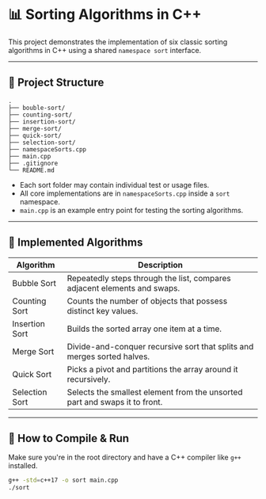 # 📊 Sorting Algorithms in C++

This project demonstrates the implementation of six classic sorting algorithms in C++ using a shared `namespace sort` interface.

---

## 📁 Project Structure

```
.
├── bouble-sort/
├── counting-sort/
├── insertion-sort/
├── merge-sort/
├── quick-sort/
├── selection-sort/
├── namespaceSorts.cpp
├── main.cpp
├── .gitignore
└── README.md
```

- Each sort folder may contain individual test or usage files.
- All core implementations are in `namespaceSorts.cpp` inside a `sort` namespace.
- `main.cpp` is an example entry point for testing the sorting algorithms.

---

## 🧠 Implemented Algorithms

| Algorithm        | Description                                                                 |
|------------------|-----------------------------------------------------------------------------|
| Bubble Sort      | Repeatedly steps through the list, compares adjacent elements and swaps.    |
| Counting Sort    | Counts the number of objects that possess distinct key values.              |
| Insertion Sort   | Builds the sorted array one item at a time.                                 |
| Merge Sort       | Divide-and-conquer recursive sort that splits and merges sorted halves.     |
| Quick Sort       | Picks a pivot and partitions the array around it recursively.               |
| Selection Sort   | Selects the smallest element from the unsorted part and swaps it to front.  |

---

## 🚀 How to Compile & Run

Make sure you're in the root directory and have a C++ compiler like `g++` installed.

```bash
g++ -std=c++17 -o sort main.cpp
./sort
